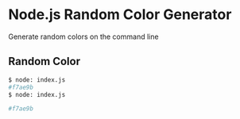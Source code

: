 # Node.js Random Color Generator

Generate random colors on the command line

## Random Color

```bash
$ node: index.js
#f7ae9b
$ node: index.js

#f7ae9b

```
